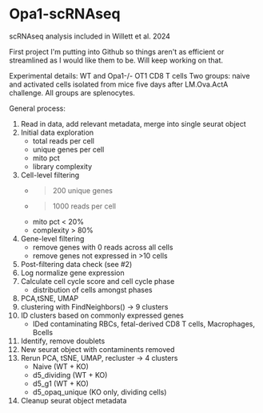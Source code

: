 # Opa1-scRNAseq
scRNAseq analysis included in Willett et al. 2024


First project I'm putting into Github so things aren't as efficient or streamlined as I would like them to be. Will keep working on that.

Experimental details:
WT and Opa1-/- OT1 CD8 T cells
Two groups: naive and activated cells isolated from mice five days after LM.Ova.ActA challenge. All groups are splenocytes.

General process:
1) Read in data, add relevant metadata, merge into single seurat object
2) Initial data exploration
   - total reads per cell
   - unique genes per cell
   - mito pct
   - library complexity
3) Cell-level filtering
   - >200 unique genes
   - >1000 reads per cell
   - mito pct < 20%
   - complexity > 80%
4) Gene-level filtering
   - remove genes with 0 reads across all cells
   - remove genes not expressed in >10 cells
5) Post-filtering data check (see #2)
6) Log normalize gene expression
7) Calculate cell cycle score and cell cycle phase
   - distribution of cells amongst phases
8) PCA,tSNE, UMAP
9) clustering with FindNeighbors() -> 9 clusters
10) ID clusters based on commonly expressed genes
    - IDed contaminating RBCs, fetal-derived CD8 T cells, Macrophages, Bcells
11) Identify, remove doublets
12) New seurat object with contaminents removed
13) Rerun PCA, tSNE, UMAP, recluster -> 4 clusters
    - Naive (WT + KO)
    - d5_dividing (WT + KO)
    - d5_g1 (WT + KO)
    - d5_opaq_unique (KO only, dividing cells)
14) Cleanup seurat object metadata
